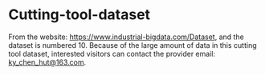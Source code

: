 # Cutting-tool-dataset
From the website: https://www.industrial-bigdata.com/Dataset, and the dataset is numbered 10.
Because of the large amount of data in this cutting tool dataset, interested visitors can contact the provider email: ky_chen_hut@163.com.
